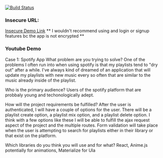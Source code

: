 [![Build Status](https://travis-ci.com/ITP-Webdev/final-project-ryanapfel.svg?token=3QyrnpNRVqp48hq8MNdz&branch=master)](https://travis-ci.com/ITP-Webdev/final-project-ryanapfel)

### Insecure URL:
[Insecure Demo Link](htttp://www.extra-large-baby.surge.sh)
** I wouldn't recommend using and login or signup features bc the app is not encrypted **
### Youtube Demo


Case 1: Spotify App
What problem are you trying to solve?
One of the problems I often run into when using spotify is that my playlists tend to "dry out" after a while. I've always kind of dreamed of an application that will update my playlists with new music every so often that are similar to the music already inside of the playlist.

Who is the primary audience?
Users of the spotify platform that are probbaly young and techonologically adept.

How will the project requirements be fulfilled?
After the user is authenticated, I will have a couple of options for the user. There will be a playlist create option, a playlist mix option, and a playlist delete option. I think with a few options like these I will be able to fulfill the ajax request aspect of the project and the multiple routes. Form validation will take place when the user is attempting to search for playlists either in their library or that exist on the platform.

Which libraries do you think you will use and for what?
React, Anime.js potentially for animations, Materialize for UIa
